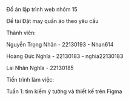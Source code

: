 Đồ án lập trình web nhóm 15

Đề tài Đặt may quần áo theo yêu cầu

Thành viên:

Nguyễn Trọng Nhân - 22130193 - Nhan614

Hoàng Đức Nghĩa - 22130183 - nghia22130183

Lai Nhân Nghĩa - 22130185

Tiến trình làm việc:
  
  Tuần 1: tìm kiếm ý tưởng và thiết kế trên Figma
  
